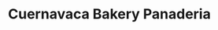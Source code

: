 ---
title: "Cuernavaca Bakery Panaderia"
url: /belvidere/cuernavaca-bakery-panaderia/
shop: bakery
---